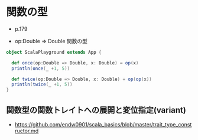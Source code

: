 # 関数の型
- p.179

- op:Double => Double 関数の型
```scala
object ScalaPlayground extends App {

  def once(op:Double => Double, x: Double) = op(x)
  println(once(_ +1, 5))

  def twice(op:Double => Double, x: Double) = op(op(x))
  println(twice(_ +1, 5))
}
```

## 関数型の関数トレイトへの展開と変位指定(variant)
- https://github.com/endw0901/scala_basics/blob/master/trait_type_constructor.md
